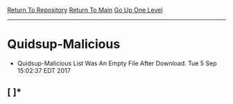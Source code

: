 [Return To Repository](https://github.com/deathbybandaid/piholeparser/)
[Return To Main](https://github.com/deathbybandaid/piholeparser/blob/master/RecentRunLogs/Mainlog.md)
[Go Up One Level](https://github.com/deathbybandaid/piholeparser/blob/master/RecentRunLogs/TopLevelScripts/.md)
____________________________________
# Quidsup-Malicious
* Quidsup-Malicious List Was An Empty File After Download. Tue 5 Sep 15:02:37 EDT 2017
## [ ]*
